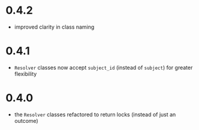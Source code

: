 # 0.4.2

* improved clarity in class naming

# 0.4.1

* `Resolver` classes now accept `subject_id` (instead of `subject`) for greater flexibility

# 0.4.0

* the `Resolver` classes refactored to return locks (instead of just an outcome)
